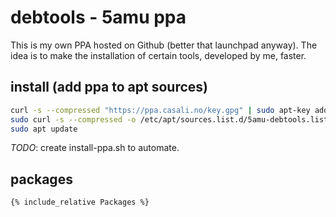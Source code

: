 # debtools - 5amu ppa

This is my own PPA hosted on Github (better that launchpad anyway). The idea is to make the installation of certain tools, developed by me, faster.

## install (add ppa to apt sources)

```bash
curl -s --compressed "https://ppa.casali.no/key.gpg" | sudo apt-key add -
sudo curl -s --compressed -o /etc/apt/sources.list.d/5amu-debtools.list "https://ppa.casali.no/5amu-debtools.list"
sudo apt update
```

*TODO*: create install-ppa.sh to automate.

## packages

```
{% include_relative Packages %}
```
